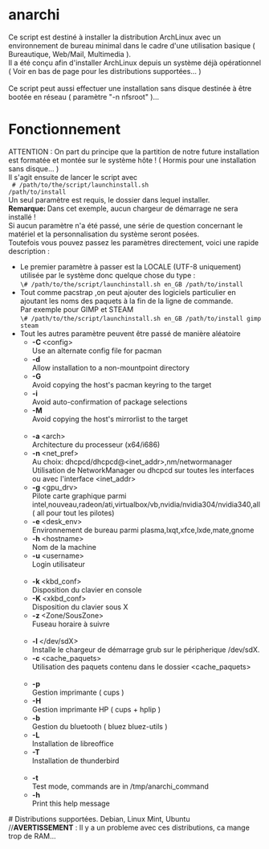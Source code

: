 # anarchi
Ce script est destin&eacute; &agrave; installer la distribution ArchLinux avec un environnement de bureau minimal dans le cadre d'une 
utilisation basique ( Bureautique, Web/Mail, Multimedia ).
<br />Il a &eacute;t&eacute; conçu afin d'installer ArchLinux depuis un syst&egrave;me d&eacute;j&agrave; op&eacute;rationnel ( Voir en bas 
de page pour les distributions support&eacute;es... )
<br />
<br /> Ce script peut aussi effectuer une installation sans disque destin&eacute;e &agrave; être boot&eacute;e en r&eacute;seau ( 
param&egrave;tre "-n nfsroot" )...
# Fonctionnement
ATTENTION : On part du principe que la partition de notre future installation est format&eacute;e et mont&eacute;e sur le syst&egrave;me hôte ! ( 
Hormis pour une installation sans disque... )<br />
Il s'agit ensuite de lancer le script avec<br />
<code>
\# /path/to/the/script/launchinstall.sh /path/to/install
</code><br />
Un seul param&egrave;tre est requis, le dossier dans lequel installer.<br />
<strong>Remarque: </strong>Dans cet exemple, aucun chargeur de d&eacute;marrage ne sera install&eacute; !<br />
Si aucun param&egrave;tre n'a &eacute;t&eacute; pass&eacute;, une s&eacute;rie de question concernant le mat&eacute;riel et la personnalisation du 
syst&egrave;me seront pos&eacute;es. <br />
Toutefois vous pouvez passez les param&egrave;tres directement, voici une rapide description :
<ul class="opts_list">
<li>Le premier param&egrave;tre &agrave; passer est la LOCALE (UTF-8 uniquement) utilis&eacute;e par le syst&egrave;me donc quelque chose du type : <br /><code>\# /path/to/the/script/launchinstall.sh en_GB /path/to/install </code></li>
<li>Tout comme pacstrap ,on peut ajouter des logiciels particulier en ajoutant les noms des paquets &agrave; la fin de la ligne de commande.<br />Par exemple pour GIMP et STEAM<br /><code>\# /path/to/the/script/launchinstall.sh en_GB /path/to/install gimp steam</code></li>
<li>Tout les autres param&egrave;tre peuvent être pass&eacute; de mani&egrave;re al&eacute;atoire
<ul class="opts_list">
<li><strong>-C </strong><span>&lt;config&gt;</span><br />
Use an alternate config file for pacman</li>
<li><strong>-d</strong><br />
Allow installation to a non-mountpoint directory</li>
<li><strong>-G</strong><br />
Avoid copying the host's pacman keyring to the target</li>
<li><strong>-i</strong><br />
Avoid auto-confirmation of package selections</li>
<li><strong>-M</strong><br />
Avoid copying the host's mirrorlist to the target<br /><br /></li>
<li><strong>-a </strong><span>&lt;arch&gt;</span><br />
Architecture du processeur (x64/i686)</li>
<li><strong>-n </strong><span>&lt;net_pref&gt;</span><br />
Au choix: dhcpcd/dhcpcd@&lt;inet_addr&gt;,nm/networmanager<br>
Utilisation de NetworkManager ou dhcpcd sur toutes les interfaces ou avec l'interface &lt;inet_addr&gt;</li>
<li><strong>-g </strong><span>&lt;gpu_drv&gt;</span><br />
Pilote carte graphique parmi intel,nouveau,radeon/ati,virtualbox/vb,nvidia/nvidia304/nvidia340,all ( all pour tout les pilotes)</li>
<li><strong>-e </strong><span>&lt;desk_env&gt;</span><br />
Environnement de bureau parmi plasma,lxqt,xfce,lxde,mate,gnome</li>
<li><strong>-h </strong><span>&lt;hostname&gt;</span><br />
Nom de la machine</li>
<li><strong>-u </strong><span>&lt;username&gt;</span><br />
Login utilisateur<br /><br /></li>			
<li><strong>-k </strong><span>&lt;kbd_conf&gt;</span><br />
Disposition du clavier en console</li>
<li><strong>-K </strong><span>&lt;xkbd_conf&gt;</span><br />
Disposition du clavier sous X</li>
<li><strong>-z </strong><span>&lt;Zone/SousZone&gt;</span><br />
Fuseau horaire &agrave; suivre<br /><br /></li>			
<li><strong>-l </strong><span>&lt;/dev/sdX&gt;</span><br />
Installe le chargeur de d&eacute;marrage grub sur le p&eacute;ripherique /dev/sdX.</li>
<li><strong> -c </strong><span>&lt;cache_paquets&gt;</span><br />
Utilisation des paquets contenu dans le dossier &lt;cache_paquets&gt;<br /><br /></li>			
<li><strong>-p</strong><br />
Gestion imprimante ( cups )</li>
<li><strong>-H</strong><br />
Gestion imprimante HP ( cups + hplip )</li>
<li><strong>-b</strong><br />
Gestion du bluetooth ( bluez bluez-utils )</li>
<li><strong>-L</strong><br />
Installation de libreoffice</li>
<li><strong>-T</strong><br />
Installation de thunderbird<br /><br /></li>
<li><strong>-t</strong><br />
Test mode, commands are in /tmp/anarchi_command</li>
<li><strong>-h</strong><br />
Print this help message</li>
</ul>
</li>
</ul>
# Distributions supportées.
Debian, Linux Mint, Ubuntu<br />
//<strong>AVERTISSEMENT</strong> : Il y a un probleme avec ces distributions, ca mange trop de RAM...
